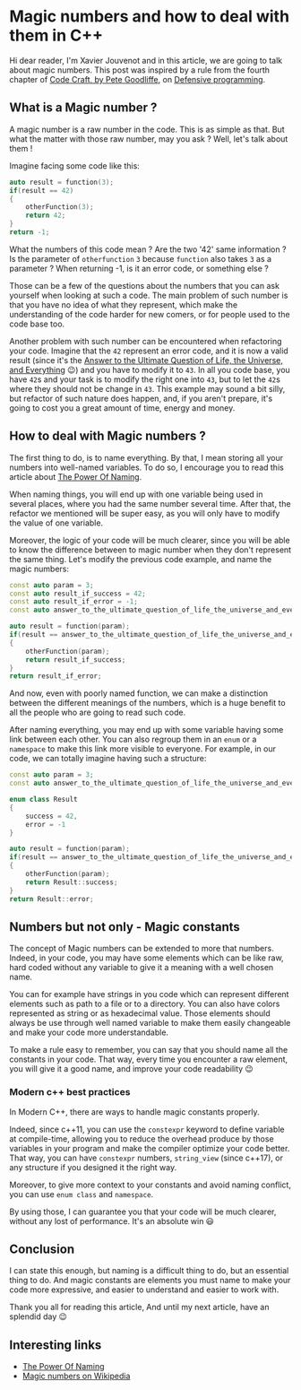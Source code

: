 # Magic numbers and how to deal with them in C++

Hi dear reader, I'm Xavier Jouvenot and in this article, we are going to talk about magic numbers. This post was inspired by a rule from the fourth chapter of [Code Craft, by Pete Goodliffe](https://amzn.to/2ZrTaHQ), on [Defensive programming](https://10xlearner.com/2020/01/29/318/).

## What is a Magic number ?

A magic number is a raw number in the code.
This is as simple as that.
But what the matter with those raw number, may you ask ?
Well, let's talk about them !

Imagine facing some code like this:
```c++
auto result = function(3);
if(result == 42)
{
    otherFunction(3);
    return 42;
}
return -1;
```

What the numbers of this code mean ?
Are the two '42' same information ?
Is the parameter of `otherfunction` `3` because `function` also takes `3` as a parameter ?
When returning -1, is it an error code, or something else ?

Those can be a few of the questions about the numbers that you can ask yourself when looking at such a code.
The main problem of such number is that you have no idea of what they represent, which make the understanding of the code harder for new comers, or for people used to the code base too.

Another problem with such number can be encountered when refactoring your code.
Imagine that the `42` represent an error code, and it is now a valid result (since it's the [Answer to the Ultimate Question of Life, the Universe, and Everything](https://amzn.to/3cydfCC) 😉) and you have to modify it to `43`.
In all you code base, you have `42`s and your task is to modify the right one into `43`, but to let the `42`s where they should not be change in `43`.
This example may sound a bit silly, but refactor of such nature does happen, and, if you aren't prepare, it's going to cost you a great amount of time, energy and money.

## How to deal with Magic numbers ?

The first thing to do, is to name everything.
By that, I mean storing all your numbers into well-named variables. To do so, I encourage you to read this article about [The Power Of Naming](https://10xlearner.com/2020/01/21/the-power-of-naming-code-craft/).

When naming things, you will end up with one variable being used in several places, where you had the same number several time.
After that, the refactor we mentioned will be super easy, as you will only have to modify the value of one variable.

Moreover, the logic of your code will be much clearer, since you will be able to know the difference between to magic number when they don't represent the same thing.
Let's modify the previous code example, and name the magic numbers:
```c++
const auto param = 3;
const auto result_if_success = 42;
const auto result_if_error = -1;
const auto answer_to_the_ultimate_question_of_life_the_universe_and_everything = 42;

auto result = function(param);
if(result == answer_to_the_ultimate_question_of_life_the_universe_and_everything)
{
    otherFunction(param);
    return result_if_success;
}
return result_if_error;
```

And now, even with poorly named function, we can make a distinction between the different meanings of the numbers, which is a huge benefit to all the people who are going to read such code.

After naming everything, you may end up with some variable having some link between each other.
You can also regroup them in an `enum` or a `namespace` to make this link more visible to everyone.
For example, in our code, we can totally imagine having such a structure:
```c++
const auto param = 3;
const auto answer_to_the_ultimate_question_of_life_the_universe_and_everything = 42;

enum class Result
{
    success = 42,
    error = -1
}

auto result = function(param);
if(result == answer_to_the_ultimate_question_of_life_the_universe_and_everything)
{
    otherFunction(param);
    return Result::success;
}
return Result::error;
```

## Numbers but not only - Magic constants

The concept of Magic numbers can be extended to more that numbers.
Indeed, in your code, you may have some elements which can be like raw, hard coded without any variable to give it a meaning with a well chosen name.

You can for example have strings in you code which can represent different elements such as path to a file or to a directory.
You can also have colors represented as string or as hexadecimal value.
Those elements should always be use through well named variable to make them easily changeable and make your code more understandable.

To make a rule easy to remember, you can say that you should name all the constants in your code.
That way, every time you encounter a raw element, you will give it a good name, and improve your code readability 😉

### Modern c++ best practices

In Modern C++, there are ways to handle magic constants properly.

Indeed, since c++11, you can use the `constexpr` keyword to define variable at compile-time, allowing you to reduce the overhead produce by those variables in your program and make the compiler optimize your code better. That way, you can have `constexpr` numbers, `string_view` (since c++17), or any structure if you designed it the right way.

Moreover, to give more context to your constants and avoid naming conflict, you can use `enum class` and `namespace`.

By using those, I can guarantee you that your code will be much clearer, without any lost of performance.
It's an absolute win 😃

## Conclusion

I can state this enough, but naming is a difficult thing to do, but an essential thing to do.
And magic constants are elements you must name to make your code more expressive, and easier to understand and easier to work with.

Thank you all for reading this article,
And until my next article, have an splendid day 😉

## Interesting links

- [The Power Of Naming](https://10xlearner.com/2020/01/21/the-power-of-naming-code-craft/)
- [Magic numbers on Wikipedia](https://en.wikipedia.org/wiki/Magic_number_(programming))

